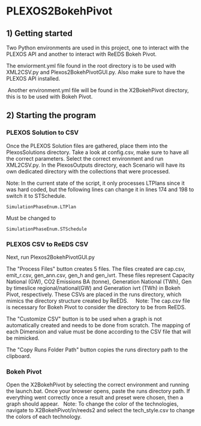 # PLEXOS2BokehPivot

## 1) Getting started
Two Python environments are used in this project, one to interact with the PLEXOS API and another to interact with ReEDS Bokeh Pivot. 

The enviorment.yml file found in the root directory is to be used with XML2CSV.py and Plexos2BokehPivotGUI.py. Also make sure to have the PLEXOS API installed.

 Another environment.yml file will be found in the X2BokehPivot directory, this is to be used with Bokeh Pivot.

## 2) Starting the program

### PLEXOS Solution to CSV 
Once the PLEXOS Solution files are gathered, place them into the PlexosSolutions directory. Take a look at config.csv, make sure to have all the correct parameters. Select the correct environment and run XML2CSV.py. In the PlexosOutputs directory, each Scenario will have its own dedicated directory with the collections that were processed. 

Note: In the current state of the script, it only processes LTPlans since it was hard coded, but the following lines can change it in lines 174 and 198 to switch it to STSchedule.

    SimulationPhaseEnum.LTPlan
Must be changed to 

    SimulationPhaseEnum.STSchedule

### PLEXOS CSV to ReEDS CSV
Next, run Plexos2BokehPivotGUI.py

The "Process Files" button creates 5 files. The files created are cap.csv, emit_r.csv, gen_ann.csv, gen_h and gen_ivrt. These files represent Capacity National (GW), CO2 Emissions BA (tonne), Generation National (TWh), Gen by timeslice regional/national(GW) and Generation ivrt (TWh) in Bokeh Pivot, respectively. These CSVs are placed in the runs directory, which mimics the directory structure created by ReEDS. 
    
Note: The cap.csv file is necessary for Bokeh Pivot to consider the directory to be from ReEDS.

The "Customize CSV" button is to be used when a graph is not automatically created and needs to be done from scratch. The mapping of each Dimension and value must be done according to the CSV file that will be mimicked.

The "Copy Runs Folder Path" button copies the runs directory path to the clipboard.

### Bokeh Pivot
Open the X2BokehPivot by selecting the correct environment and running the launch.bat. Once your browser opens, paste the runs directory path. If everything went correctly once a result and preset were chosen, then a graph should appear.
 
Note: To change the color of the technologies, navigate to X2BokehPivot/in/reeds2 and select the tech_style.csv to change the colors of each technology.




